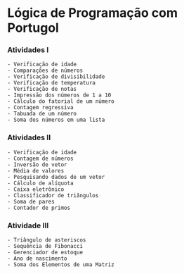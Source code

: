 ﻿# Lógica de Programação com Portugol

### Atividades I
```
- Verificação de idade
- Comparações de números
- Verificação de divisibilidade
- Verificação de temperatura
- Verificação de notas
- Impressão dos números de 1 a 10
- Cálculo do fatorial de um número
- Contagem regressiva
- Tabuada de um número
- Soma dos números em uma lista
```

### Atividades II
```
- Verificação de idade
- Contagem de números
- Inversão de vetor
- Média de valores
- Pesquisando dados de um vetor
- Cálculo de alíquota
- Caixa eletrônico
- Classificador de triângulos
- Soma de pares
- Contador de primos
```

### Atividade III
```
- Triângulo de asteriscos
- Sequência de Fibonacci
- Gerenciador de estoque
- Ano de nascimento
- Soma dos Elementos de uma Matriz
```
